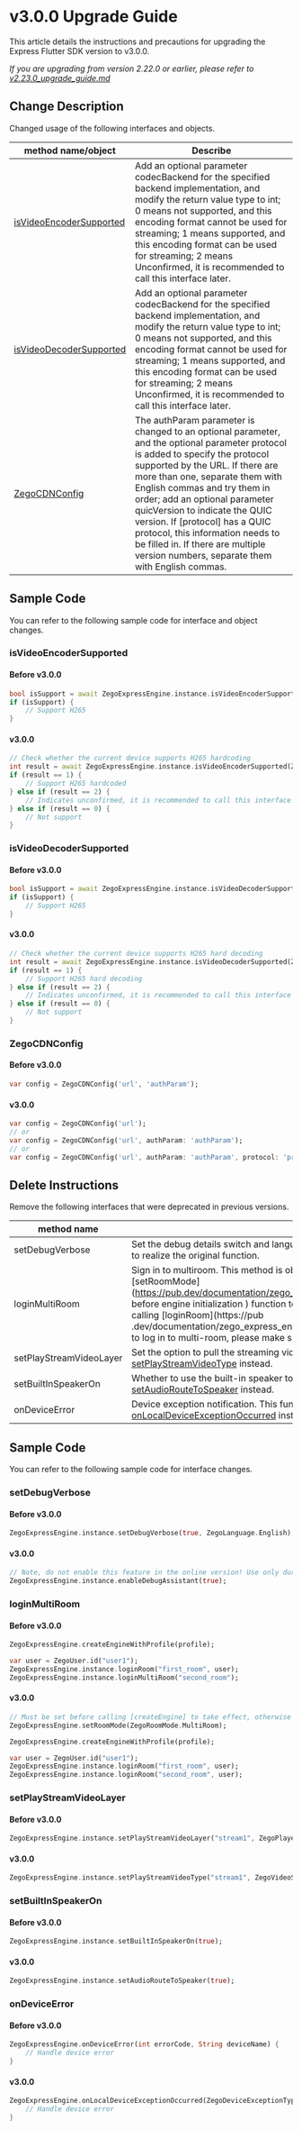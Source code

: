 # v3.0.0 Upgrade Guide

This article details the instructions and precautions for upgrading the Express Flutter SDK version to v3.0.0.

*If you are upgrading from version 2.22.0 or earlier, please refer to [v2.23.0_upgrade_guide.md](./v2.23.0_upgrade_guide.md)*

## Change Description

Changed usage of the following interfaces and objects.

method name/object | Describe
------------|---------
[isVideoEncoderSupported](https://pub.dev/documentation/zego_express_engine/latest/zego_express_engine/ZegoExpressEnginePublisher/isVideoEncoderSupported.html) | Add an optional parameter codecBackend for the specified backend implementation, and modify the return value type to int; 0 means not supported, and this encoding format cannot be used for streaming; 1 means supported, and this encoding format can be used for streaming; 2 means Unconfirmed, it is recommended to call this interface later.
[isVideoDecoderSupported](https://pub.dev/documentation/zego_express_engine/latest/zego_express_engine/ZegoExpressEnginePlayer/isVideoDecoderSupported.html) | Add an optional parameter codecBackend for the specified backend implementation, and modify the return value type to int; 0 means not supported, and this encoding format cannot be used for streaming; 1 means supported, and this encoding format can be used for streaming; 2 means Unconfirmed, it is recommended to call this interface later.
[ZegoCDNConfig](https://pub.dev/documentation/zego_express_engine/latest/zego_express_engine/ZegoCDNConfig/ZegoCDNConfig.html) | The authParam parameter is changed to an optional parameter, and the optional parameter protocol is added to specify the protocol supported by the URL. If there are more than one, separate them with English commas and try them in order; add an optional parameter quicVersion to indicate the QUIC version. If [protocol] has a QUIC protocol, this information needs to be filled in. If there are multiple version numbers, separate them with English commas.

## Sample Code

You can refer to the following sample code for interface and object changes.

### isVideoEncoderSupported

#### Before v3.0.0

```dart
bool isSupport = await ZegoExpressEngine.instance.isVideoEncoderSupported(ZegoVideoCodecID.H265);
if (isSupport) {
    // Support H265
}
```

#### v3.0.0

```dart
// Check whether the current device supports H265 hardcoding
int result = await ZegoExpressEngine.instance.isVideoEncoderSupported(ZegoVideoCodecID.H265, codecBackend: ZegoVideoCodecBackend.Hardware);
if (result == 1) {
    // Support H265 hardcoded
} else if (result == 2) {
    // Indicates unconfirmed, it is recommended to call this interface later. The flexible configuration has not been pulled successfully inside the sdk. It is recommended to call this interface later.
} else if (result == 0) {
    // Not support
}
```

### isVideoDecoderSupported

#### Before v3.0.0

```dart
bool isSupport = await ZegoExpressEngine.instance.isVideoDecoderSupported(ZegoVideoCodecID.H265);
if (isSupport) {
    // Support H265
}
```

#### v3.0.0 

```dart
// Check whether the current device supports H265 hard decoding
int result = await ZegoExpressEngine.instance.isVideoDecoderSupported(ZegoVideoCodecID.H265, codecBackend: ZegoVideoCodecBackend.Hardware);
if (result == 1) {
    // Support H265 hard decoding
} else if (result == 2) {
    // Indicates unconfirmed, it is recommended to call this interface later. The flexible configuration has not been pulled successfully inside the sdk. It is recommended to call this interface later.
} else if (result == 0) {
    // Not support
}
```

### ZegoCDNConfig

#### Before v3.0.0

```dart
var config = ZegoCDNConfig('url', 'authParam');
```

#### v3.0.0

```dart
var config = ZegoCDNConfig('url');
// or
var config = ZegoCDNConfig('url', authParam: 'authParam');
// or
var config = ZegoCDNConfig('url', authParam: 'authParam', protocol: 'protocol', quicVersion: 'quicVersion');
```

## Delete Instructions

Remove the following interfaces that were deprecated in previous versions.

method name | Describe
------------|---------
setDebugVerbose | Set the debug details switch and language. This function is deprecated in version 2.3.0, please use [enableDebugAssistant](https://pub.dev/documentation/zego_express_engine/latest/zego_express_engine/ZegoExpressEngine/enableDebugAssistant.html) to realize the original function.
loginMultiRoom | Sign in to multiroom. This method is obsolete after version 2.9.0. If you need to implement multi-room function, please call [setRoomMode](https://pub.dev/documentation/zego_express_engine/latest/zego_express_engine/ZegoExpressEngine/setRoomMode.html before engine initialization ) function to set the multi-room mode, and then use [loginRoom](https://pub.dev/documentation/zego_express_engine/latest/zego_express_engine/ZegoExpressEngineRoom/loginRoom.html) to log in to the multi-room, if calling [loginRoom](https://pub .dev/documentation/zego_express_engine/latest/zego_express_engine/ZegoExpressEngineRoom/loginRoom.html) function to log in to multi-room, please make sure to pass in the same user information.
setPlayStreamVideoLayer | Set the option to pull the streaming video layer. This function is deprecated after version 2.3.0, please use [setPlayStreamVideoType](https://pub.dev/documentation/zego_express_engine/latest/zego_express_engine/ZegoExpressEnginePlayer/setPlayStreamVideoType.html) instead.
setBuiltInSpeakerOn | Whether to use the built-in speaker to play sound. This function is deprecated after version 2.3.0, please use [setAudioRouteToSpeaker](https://pub.dev/documentation/zego_express_engine/latest/zego_express_engine/ZegoExpressEngineDevice/setAudioRouteToSpeaker.html) instead.
onDeviceError | Device exception notification. This function is deprecated in version 2.15.0 and above, please use [onLocalDeviceExceptionOccurred](https://pub.dev/documentation/zego_express_engine/latest/zego_express_engine/ZegoExpressEngine/onLocalDeviceExceptionOccurred.html) instead.

## Sample Code

You can refer to the following sample code for interface changes.

### setDebugVerbose

#### Before v3.0.0 

```dart
ZegoExpressEngine.instance.setDebugVerbose(true, ZegoLanguage.English);
```

#### v3.0.0

```dart
// Note, do not enable this feature in the online version! Use only during development phase!"
ZegoExpressEngine.instance.enableDebugAssistant(true);
```

### loginMultiRoom

#### Before v3.0.0 

```dart
ZegoExpressEngine.createEngineWithProfile(profile);

var user = ZegoUser.id("user1");
ZegoExpressEngine.instance.loginRoom("first_room", user);
ZegoExpressEngine.instance.loginMultiRoom("second_room");
```

#### v3.0.0

```dart
// Must be set before calling [createEngine] to take effect, otherwise it will fail.
ZegoExpressEngine.setRoomMode(ZegoRoomMode.MultiRoom);

ZegoExpressEngine.createEngineWithProfile(profile);

var user = ZegoUser.id("user1");
ZegoExpressEngine.instance.loginRoom("first_room", user);
ZegoExpressEngine.instance.loginRoom("second_room", user);
```

### setPlayStreamVideoLayer

#### Before v3.0.0 

```dart
ZegoExpressEngine.instance.setPlayStreamVideoLayer("stream1", ZegoPlayerVideoLayer.Auto);
```

#### v3.0.0

```dart
ZegoExpressEngine.instance.setPlayStreamVideoType("stream1", ZegoVideoStreamType.Default);
```

### setBuiltInSpeakerOn

#### Before v3.0.0 

```dart
ZegoExpressEngine.instance.setBuiltInSpeakerOn(true);
```

#### v3.0.0

```dart
ZegoExpressEngine.instance.setAudioRouteToSpeaker(true);
```

### onDeviceError

#### Before v3.0.0 

```dart
ZegoExpressEngine.onDeviceError(int errorCode, String deviceName) {
    // Handle device error
}
```

#### v3.0.0

```dart
ZegoExpressEngine.onLocalDeviceExceptionOccurred(ZegoDeviceExceptionType exceptionType, ZegoDeviceType deviceType, String deviceID) {
    // Handle device error
}
```